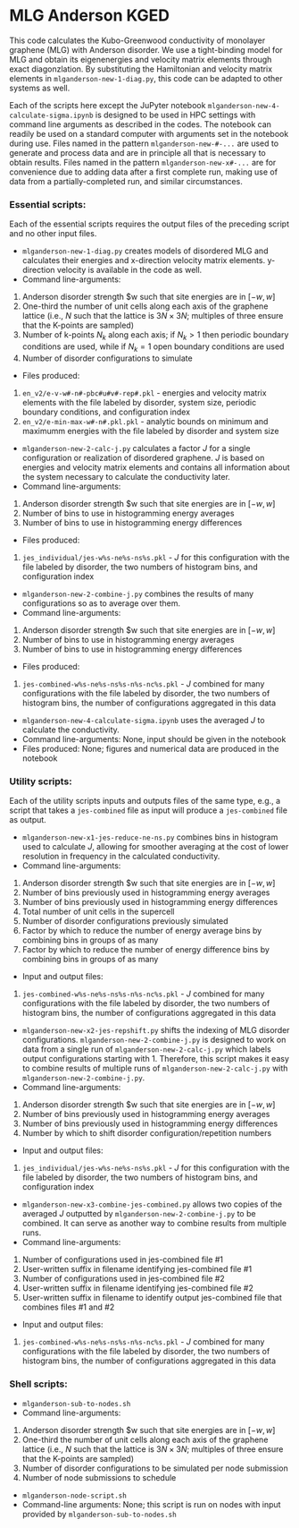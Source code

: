 # MLG Anderson KGED

This code calculates the Kubo-Greenwood conductivity of monolayer graphene (MLG) with Anderson disorder.
We use a tight-binding model for MLG and obtain its eigenenergies and velocity matrix elements through exact diagonzlation.
By substituting the Hamiltonian and velocity matrix elements in `mlganderson-new-1-diag.py`, this code can be adapted to other systems as well.

Each of the scripts here except the JuPyter notebook `mlganderson-new-4-calculate-sigma.ipynb` is designed to be used in HPC settings with command line arguments as described in the codes. The notebook can readily be used on a standard computer with arguments set in the notebook during use. Files named in the pattern `mlganderson-new-#-...` are used to generate and process data and are in principle all that is necessary to obtain results.
Files named in the pattern `mlganderson-new-x#-...` are for convenience due to adding data after a first complete run, making use of data from a partially-completed run, and similar circumstances.

### Essential scripts:
Each of the essential scripts requires the output files of the preceding script and no other input files.

- `mlganderson-new-1-diag.py` creates models of disordered MLG and calculates their energies and x-direction velocity matrix elements. y-direction velocity is available in the code as well.
 - Command line-arguments:
 1. Anderson disorder strength $w such that site energies are in $[-w,w]$
 2. One-third the number of unit cells along each axis of the graphene lattice (i.e., $N$ such that the lattice is $3N×3N$; multiples of three ensure that the K-points are sampled)
 3. Number of k-points $N_k$ along each axis; if $N_k>1$ then periodic boundary conditions are used, while if $N_k=1$ open boundary conditions are used
 4. Number of disorder configurations to simulate
 - Files produced:
 1. `en_v2/e-v-w#-n#-pbc#u#v#-rep#.pkl` - energies and velocity matrix elements with the file labeled by disorder, system size, periodic boundary conditions, and configuration index
 2. `en_v2/e-min-max-w#-n#.pkl.pkl` - analytic bounds on minimum and maximumm energies with the file labeled by disorder and system size

- `mlganderson-new-2-calc-j.py` calculates a factor $J$ for a single configuration or realization of disordered graphene. $J$ is based on energies and velocity matrix elements and contains all information about the system necessary to calculate the conductivity later.
 - Command line-arguments:
 1. Anderson disorder strength $w such that site energies are in $[-w,w]$
 2. Number of bins to use in histogramming energy averages
 3. Number of bins to use in histogramming energy differences
 - Files produced:
 1. `jes_individual/jes-w%s-ne%s-ns%s.pkl` - $J$ for this configuration with the file labeled by disorder, the two numbers of histogram bins, and configuration index

- `mlganderson-new-2-combine-j.py` combines the results of many configurations so as to average over them.
 - Command line-arguments:
 1. Anderson disorder strength $w such that site energies are in $[-w,w]$
 2. Number of bins to use in histogramming energy averages
 3. Number of bins to use in histogramming energy differences
 - Files produced:
 1. `jes-combined-w%s-ne%s-ns%s-n%s-nc%s.pkl` - $J$ combined for many configurations with the file labeled by disorder, the two numbers of histogram bins, the number of configurations aggregated in this data

- `mlganderson-new-4-calculate-sigma.ipynb` uses the averaged $J$ to calculate the conductivity.
 - Command line-arguments: None, input should be given in the notebook
 - Files produced: None; figures and numerical data are produced in the notebook

### Utility scripts:
Each of the utility scripts inputs and outputs files of the same type, e.g., a script that takes a `jes-combined` file as input will produce a `jes-combined` file as output.

- `mlganderson-new-x1-jes-reduce-ne-ns.py` combines bins in histogram used to calculate $J$, allowing for smoother averaging at the cost of lower resolution in frequency in the calculated conductivity.
 - Command line-arguments:
 1. Anderson disorder strength $w such that site energies are in $[-w,w]$
 2. Number of bins previously used in histogramming energy averages
 3. Number of bins previously used in histogramming energy differences
 4. Total number of unit cells in the supercell
 5. Number of disorder configurations previously simulated
 6. Factor by which to reduce the number of energy average bins by combining bins in groups of as many
 7. Factor by which to reduce the number of energy difference bins by combining bins in groups of as many
 - Input and output files:
 1. `jes-combined-w%s-ne%s-ns%s-n%s-nc%s.pkl` - $J$ combined for many configurations with the file labeled by disorder, the two numbers of histogram bins, the number of configurations aggregated in this data

- `mlganderson-new-x2-jes-repshift.py` shifts the indexing of MLG disorder configurations. `mlganderson-new-2-combine-j.py` is designed to work on data from a single run of `mlganderson-new-2-calc-j.py` which labels output configurations starting with 1. Therefore, this script makes it easy to combine results of multiple runs of `mlganderson-new-2-calc-j.py` with `mlganderson-new-2-combine-j.py`.
 - Command line-arguments:
 1. Anderson disorder strength $w such that site energies are in $[-w,w]$
 2. Number of bins previously used in histogramming energy averages
 3. Number of bins previously used in histogramming energy differences
 4. Number by which to shift disorder configuration/repetition numbers
 - Input and output files:
 1. `jes_individual/jes-w%s-ne%s-ns%s.pkl` - $J$ for this configuration with the file labeled by disorder, the two numbers of histogram bins, and configuration index

- `mlganderson-new-x3-combine-jes-combined.py` allows two copies of the averaged $J$ outputted by `mlganderson-new-2-combine-j.py` to be combined. It can serve as another way to combine results from multiple runs.
 - Command line-arguments:
 1. Number of configurations used in jes-combined file #1
 2. User-written suffix in filename identifying jes-combined file #1
 3. Number of configurations used in jes-combined file #2
 4. User-written suffix in filename identifying jes-combined file #2
 4. User-written suffix in filename to identify output jes-combined file that combines files #1 and #2
 - Input and output files:
 1. `jes-combined-w%s-ne%s-ns%s-n%s-nc%s.pkl` - $J$ combined for many configurations with the file labeled by disorder, the two numbers of histogram bins, the number of configurations aggregated in this data

### Shell scripts:

- `mlganderson-sub-to-nodes.sh`
 - Command line-arguments: 
 1. Anderson disorder strength $w such that site energies are in $[-w,w]$
 2. One-third the number of unit cells along each axis of the graphene lattice (i.e., $N$ such that the lattice is $3N×3N$; multiples of three ensure that the K-points are sampled)
 3. Number of disorder configurations to be simulated per node submission
 4. Number of node submissions to schedule

- `mlganderson-node-script.sh`
 - Command-line arguments: None; this script is run on nodes with input provided by `mlganderson-sub-to-nodes.sh`
